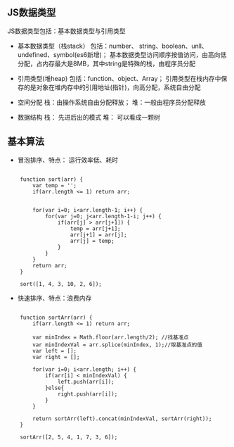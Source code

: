 
## JS数据类型
JS数据类型包括：基本数据类型与引用类型

* 基本数据类型（栈stack）
包括：number、 string、boolean、unll、undefined、symbol(es6新增)；
基本数据类型访问顺序按值访问，由高向低分配，占内存最大是8MB，其中string是特殊的栈，由程序员分配

* 引用类型(堆heap)
包括：function、object、Array；
引用类型在栈内存中保存的是对象在堆内存中的引用地址(指针)，向高分配，系统自由分配

* 空间分配
栈：由操作系统自由分配释放；
堆：一般由程序员分配释放

* 数据结构
栈： 先进后出的模式
堆： 可以看成一颗树


## 基本算法

* 冒泡排序、特点： 运行效率低、耗时

```

	function sort(arr) {
		var temp = '';
		if(arr.length <= 1) return arr;


		for(var i=0; i<arr.length-1; i++) {
			for(var j=0; j<arr.length-1-i; j++) {
				if(arr[j] > arr[j+1]) {
					temp = arr[j+1];
					arr[j+1] = arr[j];
					arr[j] = temp;
				}
			}
		}
		return arr;
	}

	sort([1, 4, 3, 10, 2, 6]);

```



* 快速排序、特点：浪费内存

```

	function sortArr(arr) {
		if(arr.length <= 1) return arr;

		var minIndex = Math.floor(arr.length/2); //找基准点
		var minIndexVal = arr.splice(minIndex, 1);//取基准点的值
		var left = [];
		var right = [];

		for(var i=0; i<arr.length; i++) {
			if(arr[i] < minIndexVal) {
				left.push(arr[i]);
			}else{
				right.push(arr[i]);
			}
		}

		return sortArr(left).concat(minIndexVal, sortArr(right));
	}

	sortArr([2, 5, 4, 1, 7, 3, 6]);

```
